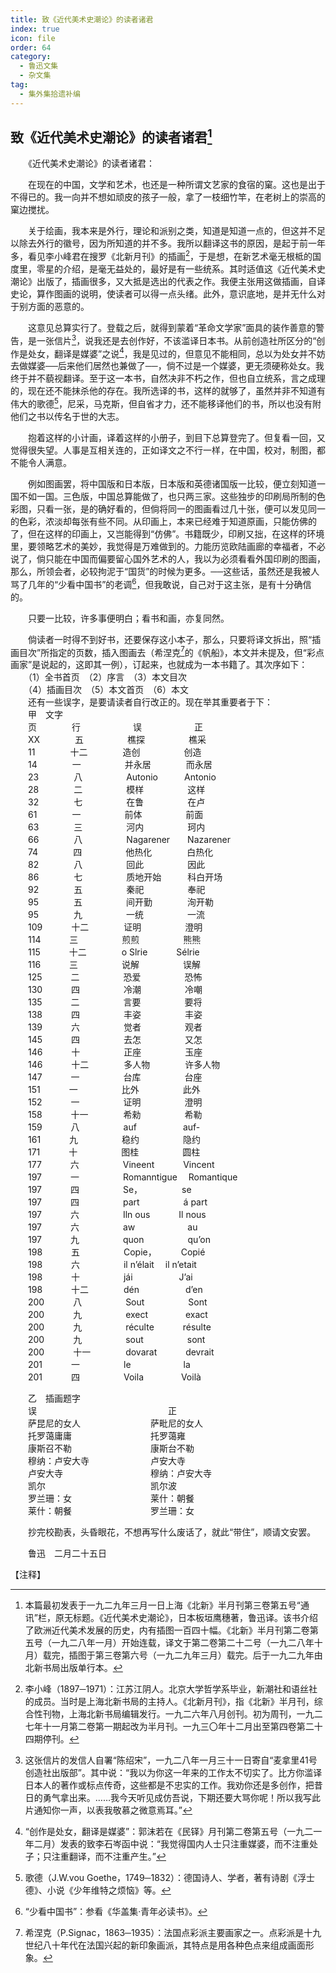 ```yaml
---
title: 致《近代美术史潮论》的读者诸君
index: true
icon: file
order: 64
category:
  - 鲁迅文集
  - 杂文集
tag:  
  - 集外集拾遗补编
---
```


## 致《近代美术史潮论》的读者诸君[^①]

　　《近代美术史潮论》的读者诸君：

　　在现在的中国，文学和艺术，也还是一种所谓文艺家的食宿的窠。这也是出于不得已的。我一向并不想如顽皮的孩子一般，拿了一枝细竹竿，在老树上的崇高的窠边搅扰。

　　关于绘画，我本来是外行，理论和派别之类，知道是知道一点的，但这并不足以除去外行的徽号，因为所知道的并不多。我所以翻译这书的原因，是起于前一年多，看见李小峰君在搜罗《北新月刊》的插画[^②]，于是想，在新艺术毫无根柢的国度里，零星的介绍，是毫无益处的，最好是有一些统系。其时适值这《近代美术史潮论》出版了，插画很多，又大抵是选出的代表之作。我便主张用这做插画，自译史论，算作图画的说明，使读者可以得一点头绪。此外，意识底地，是并无什么对于别方面的恶意的。

　　这意见总算实行了。登载之后，就得到蒙着“革命文学家”面具的装作善意的警告，是一张信片[^③]，说我还是去创作好，不该滥译日本书。从前创造社所区分的“创作是处女，翻译是媒婆”之说[^④]，我是见过的，但意见不能相同，总以为处女并不妨去做媒婆──后来他们居然也兼做了──，倘不过是一个媒婆，更无须硬称处女。我终于并不藐视翻译。至于这一本书，自然决非不朽之作，但也自立统系，言之成理的，现在还不能抹杀他的存在。我所选译的书，这样的就够了，虽然并非不知道有伟大的歌德[^⑤]，尼采，马克斯，但自省才力，还不能移译他们的书，所以也没有附他们之书以传名于世的大志。

　　抱着这样的小计画，译着这样的小册子，到目下总算登完了。但复看一回，又觉得很失望。人事是互相关连的，正如译文之不行一样，在中国，校对，制图，都不能令人满意。

　　例如图画罢，将中国版和日本版，日本版和英德诸国版一比较，便立刻知道一国不如一国。三色版，中国总算能做了，也只两三家。这些独步的印刷局所制的色彩图，只看一张，是的确好看的，但倘将同一的图画看过几十张，便可以发见同一的色彩，浓淡却每张有些不同。从印画上，本来已经难于知道原画，只能仿佛的了，但在这样的印画上，又岂能得到“仿佛”。书籍既少，印刷又拙，在这样的环境里，要领略艺术的美妙，我觉得是万难做到的。力能历览欧陆画廊的幸福者，不必说了，倘只能在中国而偏要留心国外艺术的人，我以为必须看看外国印刷的图画，那么，所领会者，必较拘泥于“国货”的时候为更多。──这些话，虽然还是我被人骂了几年的“少看中国书”的老调[^⑥]，但我敢说，自己对于这主张，是有十分确信的。

　　只要一比较，许多事便明白；看书和画，亦复同然。

　　倘读者一时得不到好书，还要保存这小本子，那么，只要将译文拆出，照“插画目次”所指定的页数，插入图画去（希涅克[^⑦]的《帆船》，本文并未提及，但“彩点画家”是说起的，这即其一例），订起来，也就成为一本书籍了。其次序如下：  
　　（1）全书首页　（2）序言　（3）本文目次  
　　（4）插画目次　（5）本文首页　（6）本文  
　　还有一些误字，是要请读者自行改正的。现在举其重要者于下：  
　　甲　文字  
　　页　　　　行　　　　　　误　　　　　　正  
　　XX　　　　五　　　　　樵探　　　　　樵采  
　　11　　　　十二　　　　造创　　　　　创造  
　　14　　　　一　　　　　并永居　　　　而永居  
　　23　　　　八　　　　　Autonio　　　Antonio  
　　28　　　　二　　　　　模样　　　　　这样  
　　32　　　　七　　　　　在鲁　　　　　在卢  
　　61　　　　一　　　　　前体　　　　　前面  
　　63　　　　三　　　　　河内　　　　　珂内  
　　66　　　　八　　　　　Nagarener　　Nazarener  
　　74　　　　四　　　　　他热化　　　　白热化  
　　82　　　　八　　　　　回此　　　　　因此  
　　86　　　　七　　　　　质地开始　　　科白开场  
　　92　　　　五　　　　　秦祀　　　　　奉祀  
　　95　　　　五　　　　　间开勤　　　　洵开勒  
　　95　　　　九　　　　　一统　　　　　一流  
　　109　　　 十二　　　　证明　　　　　澄明  
　　114　　　 三　　　　　煎煎　　　　　熊熊  
　　115　　　 十二　　　　o Slrie　　　 Sélrie  
　　116　　　 三　　　　　说解　　　　　误解  
　　125　　　 二　　　　　恐爱　　　　　恐怖  
　　130　　　 四　　　　　冷潮　　　　　冷嘲  
　　135　　　 二　　　　　言要　　　　　要将  
　　138　　　 四　　　　　丰姿　　　　　丰姿  
　　139　　　 六　　　　　觉者　　　　　观者  
　　145　　　 四　　　　　去怎　　　　　又怎  
　　146　　　 十　　　　　正座　　　　　玉座  
　　146　　　 十二　　　　多人物　　　　许多人物  
　　147　　　 一　　　　　台库　　　　　台座  
　　151　　　 一　　　　　比外　　　　　此外  
　　152　　　 一　　　　　证明　　　　　澄明  
　　158　　　 十一　　　　希勑　　　　　希勒  
　　159　　　 八　　　　　auf　　　　　 auf-  
　　161　　　 九　　　　　稳约　　　　　隐约  
　　171　　　 十　　　　　图桂　　　　　圆柱  
　　177　　　 六　　　　　Vineent　　　 Vincent  
　　197　　　 一　　　　　Romanntigue　 Romantique  
　　197　　　 四　　　　　Se，　　　　　se  
　　197　　　 四　　　　　part　　　　　á part  
　　197　　　 六　　　　　Iln ous　　　 Il nous  
　　197　　　 六　　　　　aw　　　　　　au  
　　197　　　 九　　　　　quon　　　　　qu’on  
　　198　　　 五　　　　　Copie，　　　 Copié  
　　198　　　 六　　　　　il n’élait　 il n’etait  
　　198　　　 十　　　　　jái　　　　　 J’ai  
　　198　　　 十二　　　　dén　　　　　 d’en  
　　200　　　 八　　　　　Sout　　　　　Sont  
　　200　　　 九　　　　　exect　　　　 exact  
　　200　　　 九　　　　　réculte　　　 résulte  
　　200　　　 九　　　　　sout　　　　　sont  
　　200　　　 十一　　　　dovarat　　　 devrait  
　　201　　　 一　　　　　le　　　　　　la  
　　201　　　 四　　　　　Voila　　　　 Voilà  

　　乙　插画题字  
　　误　　　　　　　　　　　　　　　正  
　　萨昆尼的女人　　　　　　　　萨毗尼的女人  
　　托罗蔼庸庸　　　　　　　　　托罗蔼雍  
　　康斯召不勒　　　　　　　　　康斯台不勒  
　　穆纳：卢安大寺　　　　　　　卢安大寺  
　　卢安大寺　　　　　　　　　　穆纳：卢安大寺  
　　凯尔　　　　　　　　　　　　凯尔波  
　　罗兰珊：女　　　　　　　　　莱什：朝餐  
　　莱什：朝餐　　　　　　　　　罗兰珊：女

　　抄完校勘表，头昏眼花，不想再写什么废话了，就此“带住”，顺请文安罢。

　　鲁迅　二月二十五日

【注释】

[^①]:本篇最初发表于一九二九年三月一日上海《北新》半月刊第三卷第五号“通讯”栏，原无标题。《近代美术史潮论》，日本板垣鹰穗著，鲁迅译。该书介绍了欧洲近代美术发展的历史，内有插图一百四十幅。《北新》半月刊第二卷第五号（一九二八年一月）开始连载，译文于第二卷第二十二号（一九二八年十月）载完，插图于第三卷第六号（一九二九年三月）载完。后于一九二九年由北新书局出版单行本。

[^②]:李小峰（1897─1971）：江苏江阴人。北京大学哲学系毕业，新潮社和语丝社的成员。当时是上海北新书局的主持人。《北新月刊》，指《北新》半月刊，综合性刊物，上海北新书局编辑发行。一九二六年八月创刊。初为周刊，一九二七年十一月第二卷第一期起改为半月刊。一九三〇年十二月出至第四卷第二十四期停刊。

[^③]:这张信片的发信人自署“陈绍宋”，一九二八年一月三十一日寄自“麦拿里41号创造社出版部”。其中说：“我以为你这一年来的工作太不切实了。比方你滥译日本人的著作或标点传奇，这些都是不忠实的工作。我劝你还是多创作，把昔日的勇气拿出来。……我今天听见成仿吾说，下期还要大骂你呢！所以我写此片通知你一声，以表我敬慕之微意焉耳。”

[^④]:“创作是处女，翻译是媒婆”：郭沫若在《民铎》月刊第二卷第五号（一九二一年二月）发表的致李石岑函中说：“我觉得国内人士只注重媒婆，而不注重处子；只注重翻译，而不注重产生。”

[^⑤]:歌德（J.W.vou Goethe，1749─1832）：德国诗人、学者，著有诗剧《浮士德》、小说《少年维特之烦恼》等。

[^⑥]:“少看中国书”：参看《华盖集·青年必读书》。

[^⑦]:希涅克（P.Signac，1863─1935）：法国点彩派主要画家之一。点彩派是十九世纪八十年代在法国兴起的新印象画派，其特点是用各种色点来组成画面形象。
